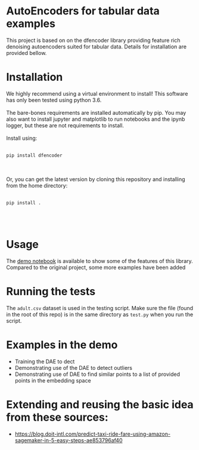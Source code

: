 # AutoEncoders for tabular data examples

This project is based on on the dfencoder library providing feature rich denoising autoencoders suited for tabular data. Details for installation are provided bellow. 


# Installation
We highly recommend using a virtual environment to install! This software has only been tested using python 3.6.<br><br>
The bare-bones requirements are installed automatically by pip. You may also want to install jupyter and matplotlib to run notebooks and the ipynb logger, but these are not requirements to install.<br><br>
Install using:<br><br>
```
pip install dfencoder
```
<br><br>
Or, you can get the latest version by cloning this repository and installing from the home directory:
<br><br>
```
pip install .
```
<br><br>
# Usage
The [demo notebook](demo_data/demo.ipynb) is available to show some of the features of this library.
Compared to the original project, some more examples have been added

# Running the tests
The `adult.csv` dataset is used in the testing script. Make sure the file (found in the root of this repo) is in the same directory as `test.py` when you run the script.


# Examples in the demo
* Training the DAE to dect
* Demonstrating use of the DAE to detect outliers
* Demonstrating use of DAE to find similar points to a list of provided points in the embedding space 


# Extending and reusing the basic idea from these sources:
* https://blog.doit-intl.com/predict-taxi-ride-fare-using-amazon-sagemaker-in-5-easy-steps-ae853796af40


